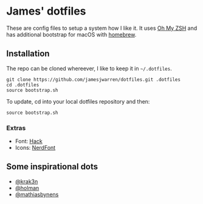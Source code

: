 # James' dotfiles

These are config files to setup a system how I like it. It uses [Oh My ZSH](https://github.com/robbyrussell/oh-my-zsh) and has additional bootstrap for macOS with [homebrew](https://brew.sh/).

## Installation

The repo can be cloned whereever, I like to keep it in `~/.dotfiles`.
```
git clone https://github.com/jamesjwarren/dotfiles.git .dotfiles
cd .dotfiles
source bootstrap.sh
```

To update, cd into your local dotfiles repository and then:
```
source bootstrap.sh
```

### Extras

- Font: [Hack](https://github.com/source-foundry/Hack#quick-installation)
- Icons: [NerdFont](https://www.nerdfonts.com/)

## Some inspirational dots
- [@krak3n](https://github.com/krak3n/.dots)
- [@holman](https://github.com/holman/dotfiles)
- [@mathiasbynens](https://github.com/mathiasbynens/dotfiles)
